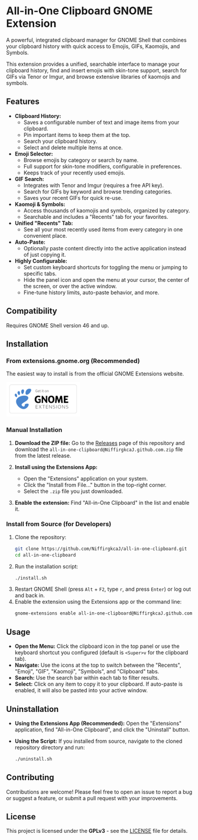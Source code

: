 # All-in-One Clipboard GNOME Extension

A powerful, integrated clipboard manager for GNOME Shell that combines your clipboard history with quick access to Emojis, GIFs, Kaomojis, and Symbols.

This extension provides a unified, searchable interface to manage your clipboard history, find and insert emojis with skin-tone support, search for GIFs via Tenor or Imgur, and browse extensive libraries of kaomojis and symbols.

## Features

*   **Clipboard History:**
    *   Saves a configurable number of text and image items from your clipboard.
    *   Pin important items to keep them at the top.
    *   Search your clipboard history.
    *   Select and delete multiple items at once.
*   **Emoji Selector:**
    *   Browse emojis by category or search by name.
    *   Full support for skin-tone modifiers, configurable in preferences.
    *   Keeps track of your recently used emojis.
*   **GIF Search:**
    *   Integrates with Tenor and Imgur (requires a free API key).
    *   Search for GIFs by keyword and browse trending categories.
    *   Saves your recent GIFs for quick re-use.
*   **Kaomoji & Symbols:**
    *   Access thousands of kaomojis and symbols, organized by category.
    *   Searchable and includes a "Recents" tab for your favorites.
*   **Unified "Recents" Tab:**
    *   See all your most recently used items from every category in one convenient place.
*   **Auto-Paste:**
    *   Optionally paste content directly into the active application instead of just copying it.
*   **Highly Configurable:**
    *   Set custom keyboard shortcuts for toggling the menu or jumping to specific tabs.
    *   Hide the panel icon and open the menu at your cursor, the center of the screen, or over the active window.
    *   Fine-tune history limits, auto-paste behavior, and more.

## Compatibility

Requires GNOME Shell version 46 and up.

## Installation

### From extensions.gnome.org (Recommended)

The easiest way to install is from the official GNOME Extensions website.

<a href="https://extensions.gnome.org/extension/8671/all-in-one-clipboard/">
<img src="https://github.com/andyholmes/gnome-shell-extensions-badge/raw/master/get-it-on-ego.svg" alt="Get it on EGO" width="200" />
</a>

### Manual Installation

1.  **Download the ZIP file:**
    Go to the [Releases](https://github.com/NiffirgkcaJ/all-in-one-clipboard/releases) page of this repository and download the `all-in-one-clipboard@NiffirgkcaJ.github.com.zip` file from the latest release.

2.  **Install using the Extensions App:**
    *   Open the "Extensions" application on your system.
    *   Click the "Install from File..." button in the top-right corner.
    *   Select the `.zip` file you just downloaded.

3.  **Enable the extension:**
    Find "All-in-One Clipboard" in the list and enable it.

### Install from Source (for Developers)

1.  Clone the repository:
    ```bash
    git clone https://github.com/NiffirgkcaJ/all-in-one-clipboard.git
    cd all-in-one-clipboard
    ```
2.  Run the installation script:
    ```bash
    ./install.sh
    ```
3.  Restart GNOME Shell (press `Alt` + `F2`, type `r`, and press `Enter`) or log out and back in.
4.  Enable the extension using the Extensions app or the command line:
    ```bash
    gnome-extensions enable all-in-one-clipboard@NiffirgkcaJ.github.com
    ```

## Usage

*   **Open the Menu:** Click the clipboard icon in the top panel or use the keyboard shortcut you configured (default is `<Super>v` for the clipboard tab).
*   **Navigate:** Use the icons at the top to switch between the "Recents", "Emoji", "GIF", "Kaomoji", "Symbols", and "Clipboard" tabs.
*   **Search:** Use the search bar within each tab to filter results.
*   **Select:** Click on any item to copy it to your clipboard. If auto-paste is enabled, it will also be pasted into your active window.

## Uninstallation

*   **Using the Extensions App (Recommended):**
    Open the "Extensions" application, find "All-in-One Clipboard", and click the "Uninstall" button.

*   **Using the Script:**
    If you installed from source, navigate to the cloned repository directory and run:
    ```bash
    ./uninstall.sh
    ```

## Contributing

Contributions are welcome! Please feel free to open an issue to report a bug or suggest a feature, or submit a pull request with your improvements.

## License

This project is licensed under the **GPLv3** - see the [LICENSE](LICENSE) file for details.